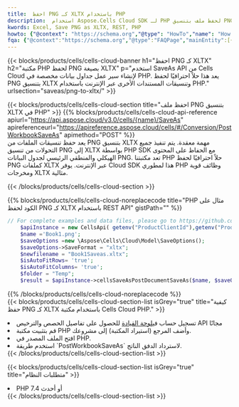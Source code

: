```yaml
---
title:  احفظ PNG كـ XLTX باستخدام PHP
description:  استخدام Aspose.Cells Cloud SDK لـ PHP لحفظ ملف بتنسيق PNG كملف بتنسيق XLTX.
kwords: Excel, Save PNG as XLTX, REST, PHP
howto: {"@context": "https://schema.org","@type": "HowTo","name": "How to save PNG as XLTX using the Cells Cloud PHP library.","description": "How to save PNG as XLTX using the Cells Cloud PHP library.","image": {"@type": "ImageObject"},"url": "/php/saveas/png-to-xltx/","step": [{ "@type": "HowToStep","name": "How to save PNG as XLTX using the Cells Cloud PHP library. step 1", "image": {"@type": "ImageObject",},"url": "/php/saveas/png-to-xltx/","text": "Register an account at <a href='https://dashboard.aspose.cloud/'>Dashboard</a> to get free API quota & authorization details",},{ "@type": "HowToStep","name": "How to save PNG as XLTX using the Cells Cloud PHP library. step 1", "image": {"@type": "ImageObject",},"url": "/php/saveas/png-to-xltx/","text": "Install PHP library and add the reference (import the library) to your project.",},{ "@type": "HowToStep","name": "How to save PNG as XLTX using the Cells Cloud PHP library. step 1", "image": {"@type": "ImageObject",},"url": "/php/saveas/png-to-xltx/","text": "Open the source file in PHP.",},{ "@type": "HowToStep","name": "How to save PNG as XLTX using the Cells Cloud PHP library. step 1", "image": {"@type": "ImageObject",},"url": "/php/saveas/png-to-xltx/","text": "Use the `PostWorkbookSaveAs` method to retrieve the resulting stream.",}, ],"supply": {"@type": "HowToSupply","name": "document"},"tool": [{"@type": "HowToTool","name": "phpstorm, Visual Studio Code, Eclipse"},{"@type": "HowToTool","name": "Aspose Cells"}],"totalTime": "PT6M"}
fqa: {"@context":"https://schema.org","@type":"FAQPage","mainEntity":[{"@type":"Question","name":"Why save file as other formats file in C# using REST API?","acceptedAnswer":{"@type":"Answer","text":"Documents are encoded in many ways, and some files may be incompatible with the software you use. To open and read such files, just save them as appropriate file formats.<br/><ol><li>Install .NET SDK and add the reference (import the library) to your project.</li><li>Open the source file in C# using REST API.</li><li>Call the PostWorkbookSaveAsRequest() method, passing an output filename with required extension.</li><li>Get the result of save as a separate file.</li></ol>"}},{"@type":"Question","name":"What file formats can I save as with your C# library?","acceptedAnswer":{"@type":"Answer","text":"We support a variety of file formats for conversion using .NET library, including XLSX, Excel, xls , PDF, CSV, HTML, Markdown, XML, PNG, JPG, TIFF, Json, TXT and many more."}},{"@type":"Question","name":"What is the maximum allowed file size for conversion using this .NET library?","acceptedAnswer":{"@type":"Answer","text":"There are no file size limits for format conversions using .NET library."}}]}
---
```

{{< blocks/products/cells/cells-cloud-banner h1="احفظ PNG كـ XLTX" h2="مكتبة PHP لحفظ PNG بصيغة XLTX" p="استخدم SaveAs API من Cells Cloud لإنشاء سير عمل جداول بيانات مخصصة في PHP. يعد هذا حلاً احترافيًا لحفظ PNG بتنسيق XLTX وتنسيقات المستندات الأخرى عبر الإنترنت باستخدام PHP." urlsection="saveas/png-to-xltx/" >}}

{{< blocks/products/cells/cells-cloud-section title="احفظ ملف PNG بتنسيق XLTX في PHP" >}}
{{% blocks/products/cells/cells-cloud-api-reference apiurl="https://api.aspose.cloud/v3.0/cells/{name}/SaveAs" apireferenceurl="https://apireference.aspose.cloud/cells/#/Conversion/PostWorkbookSaveAs" apimethod="POST" %}}
<br/>
يعد حفظ تنسيقات الملفات من PNG بتنسيق XLTX مهمة معقدة. يتم تنفيذ جميع التحولات من تنسيق PNG إلى XLTX بواسطة PHP SDK مع الحفاظ على المحتوى الهيكلي والمنطقي الرئيسي لجدول البيانات PNG. تعد مكتبتنا PHP حلاً احترافيًا لحفظ PNG كملفات XLTX عبر الإنترنت. يوفر Cloud SDK هذا لمطوري PHP وظائف قوية ومخرجات XLTX مثالية.

{{< /blocks/products/cells/cells-cloud-section >}}

{{% blocks/products/cells/cells-cloud-noreplacecode title="PHP مثال على الكود لحفظ PNG كـ XLTX باستخدام REST API" gistPath="" %}}
  
```php
// For complete examples and data files, please go to https://github.com/aspose-cells-cloud/aspose-cells-cloud-php/
    $apiInstance = new CellsApi( getenv("ProductClientId"),getenv("ProductClientSecret") );
    $name ='Book1.png';
    $saveOptions =new \Aspose\Cells\Cloud\Model\SaveOptions();
    $saveOptions->SaveFormat = "xltx";
    $newfilename = "Book1Saveas.xltx";
    $isAutoFitRows= 'true';
    $isAutoFitColumns= 'true';
    $folder = "Temp";
    $result = $apiInstance->cellsSaveAsPostDocumentSaveAs($name, $saveOptions, $newfilename,$isAutoFitRows, $isAutoFitColumns, $folder);
```
  
{{% /blocks/products/cells/cells-cloud-noreplacecode %}}
<br/>
{{< blocks/products/cells/cells-cloud-section-list isGrey="true" title="كيفية حفظ PNG كـ XLTX باستخدام مكتبة Cells Cloud PHP." >}}
<li> تسجيل حساب في<a href="https://dashboard.aspose.cloud/">لوحة القيادة</a> للحصول على تفاصيل الحصص والترخيص API مجانًا</li>
<li>قم بتثبيت مكتبة PHP وأضف المرجع (استيراد المكتبة) إلى مشروعك.</li>
<li>افتح الملف المصدر في PHP.</li>
<li>استخدم طريقة `PostWorkbookSaveAs` لاسترداد الدفق الناتج.</li>
{{< /blocks/products/cells/cells-cloud-section-list >}}

{{< blocks/products/cells/cells-cloud-section-list isGrey="true" title="متطلبات النظام" >}}
<li>PHP 7.4 أو أحدث</li>
{{< /blocks/products/cells/cells-cloud-section-list >}}
